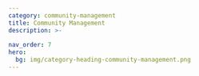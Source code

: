 ```yaml
---
category: community-management
title: Community Management
description: >- 
      
nav_order: 7
hero:
  bg: img/category-heading-community-management.png
---
```

